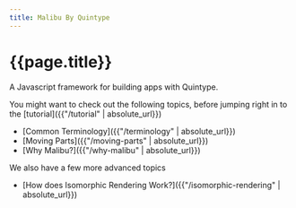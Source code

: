 ```yaml
---
title: Malibu By Quintype
---
```

# {{page.title}}

A Javascript framework for building apps with Quintype.

You might want to check out the following topics, before jumping right in to the [tutorial]({{"/tutorial" | absolute_url}})

* [Common Terminology]({{"/terminology" | absolute_url}})
* [Moving Parts]({{"/moving-parts" | absolute_url}})
* [Why Malibu?]({{"/why-malibu" | absolute_url}})

We also have a few more advanced topics
* [How does Isomorphic Rendering Work?]({{"/isomorphic-rendering" | absolute_url}})

